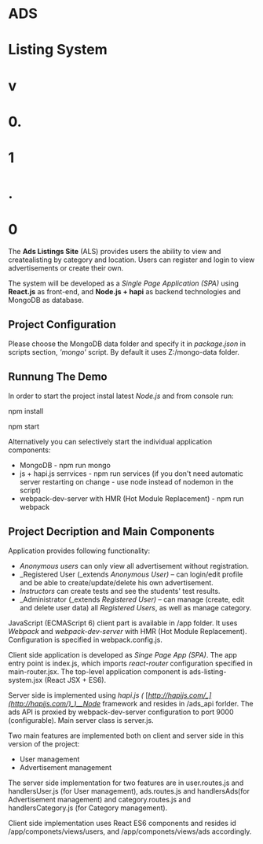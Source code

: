 #
# ADS

#

# Listing System

# v

#

# 0.

# 1

# .

# 0

The **Ads Listings Site** (ALS) provides users the ability to view and createalisting by category and location. Users can register and login to view advertisements or create their own.

The system will be developed as a _Single Page Application (SPA)_ using **React.js** as front-end, and **Node.js + hapi** as backend technologies and MongoDB as database.

## **Project Configuration**

Please choose the MongoDB data folder and specify it in _package.json_ in scripts section, _&#39;mongo&#39;_ script. By default it uses Z:/mongo-data folder.

## **Runnung The Demo**

In order to start the project instal latest _Node.js_ and from console run:

npm install

npm start

Alternatively you can selectively start the individual application components:

- MongoDB - npm run mongo
- js + hapi.js serrvices - npm run services (if you don&#39;t need automatic server restarting on change - use node instead of nodemon in the script)
- webpack-dev-server with HMR (Hot Module Replacement) - npm run webpack

## **Project Decription and Main Components**

Application provides following functionality:

- _Anonymous users_ can only view all advertisement without registration.
- _Registered User (_extends _Anonymous User)_ – can login/edit profile and be able to create/update/delete his own advertisement.
- _Instructors_ can create tests and see the students&#39; test results.
- _Administrator (_extends _Registered User) –_ can manage (create, edit and delete user data) all _Registered Users_, as well as manage category.

JavaScript (ECMAScript 6) client part is available in /app folder. It uses _Webpack_ and _webpack-dev-server_ with HMR (Hot Module Replacement). Configuration is specified in webpack.config.js.

Client side application is developed as _Singe Page App (SPA)_. The app entry point is index.js, which imports _react-router_ configuration specified in main-router.jsx. The top-level application component is ads-listing-system.jsx (React JSX + ES6).

Server side is implemented using _hapi.js (_ [_http://hapijs.com/_](http://hapijs.com/)_)__Node_ framework and resides in /ads\_api forlder. The ads API is proxied by webpack-dev-server configuration to port 9000 (configurable). Main server class is server.js.

Two main features are implemented both on client and server side in this version of the project:

- User management
- Advertisement management

The server side implementation for two features are in user.routes.js and handlersUser.js (for User management), ads.routes.js and handlersAds(for Advertisement management) and category.routes.js and handlersCategory.js (for Category management).

Client side implementation uses React ES6 components and resides id /app/componets/views/users, and /app/componets/views/ads accordingly.